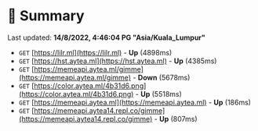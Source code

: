 # 📖 Summary
Last updated: **14/8/2022, 4:46:04 PG "Asia/Kuala_Lumpur"**

- `GET` [https://lilr.ml](https://lilr.ml) - **Up** (4898ms)
- `GET` [https://hst.aytea.ml](https://hst.aytea.ml) - **Up** (4385ms)
- `GET` [https://memeapi.aytea.ml/gimme](https://memeapi.aytea.ml/gimme) - **Down** (5678ms)
- `GET` [https://color.aytea.ml/4b31d6.png](https://color.aytea.ml/4b31d6.png) - **Up** (5518ms)
- `GET` [https://memeapi.aytea.ml](https://memeapi.aytea.ml) - **Up** (186ms)
- `GET` [https://memeapi.aytea14.repl.co/gimme](https://memeapi.aytea14.repl.co/gimme) - **Up** (807ms)
